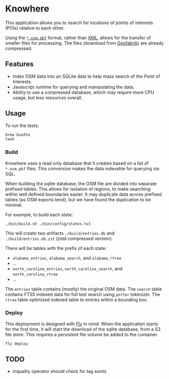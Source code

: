 # Knowhere

This application allows you to search for locations of points of interests
(POIs) relative to each other.

Using the [`*.osm.pbf`](https://wiki.openstreetmap.org/wiki/PBF_Format) format,
rather than [XML](https://wiki.openstreetmap.org/wiki/OSM_XML), allows for the
transfer of smaller files for processing. The files (download from
[Geofabrik](https://download.geofabrik.de/)) are already compressed.

## Features

- Index OSM data into an SQLite data to help mass search of the Point of
  Interests.
- Javascript runtime for querying and manipulating the data.
- Ability to use a compressed database, which may require more CPU usage, but
  less resources overall.

## Usage

To run the tests:

```bash
brew bundle
task
```

### Build

Knowhere uses a read only database that it creates based on a list of
`*.osm.pbf` files. This conversion makes the data indexable for querying via
SQL.

When building the sqlite database, the OSM file are divided into separate
prefixed tables. This allows for isolation of regions, to make searching within
well defined boundaries easier. It may duplicate data across prefixed tables (as
OSM exports tend), but we have found the duplication to be minimal.

For example, to build each state:

```bash
./bin/build.sh ./bin/config/states.txt
```

This will create two artifacts `./build/entries.db` and `./build/entries.db.zst`
(zstd compressed version).

There will be tables with the prefix of each state:

- `alabama_entries`, `alabama_search`, and `alabama_rtree`
- ...
- `north_carolina_entries`, `north_carolina_search`, and `north_carolina_rtree`
- ...

The `entries` table contains (mostly) the original OSM data. The `search` table
contains FTS5 indexed data for full test search using `porter` tokenizer. The
`rtree` table optimized indexed table to entries within a bounding box.

### Deploy

This deployment is designed with [Fly](https://fly.io) in mind. When the
application starts for the first time, it will start the download of the sqlite
database, from a S3 file store. This requires a persistent file volume be added
to the container.

```bash
fly deploy
```

## TODO

- inquality operator should check for tag exists
